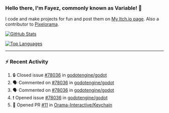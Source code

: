 ### Hello there, I'm Fayez, commonly known as Variable! 👋
I code and make projects for fun and post them on [My Itch.io page](https://variable-industries.itch.io/). Also a contributor to [Pixelorama](https://github.com/Orama-Interactive/Pixelorama).

[![GitHub Stats](https://github-readme-stats.vercel.app/api/?username=Variable-ind&show_icons=true&theme=merko)](https://github.com/anuraghazra/github-readme-stats)

[![Top Languages](https://github-readme-stats.vercel.app/api/top-langs/?username=Variable-ind&layout=compact&theme=merko)](https://github.com/anuraghazra/github-readme-stats)

---

### :zap: Recent Activity

<!--START_SECTION:activity-->
1. 🔒 Closed issue [#78036](https://github.com/godotengine/godot/issues/78036) in [godotengine/godot](https://github.com/godotengine/godot)
2. 🗣 Commented on [#78036](https://github.com/godotengine/godot/issues/78036) in [godotengine/godot](https://github.com/godotengine/godot)
3. 🗣 Commented on [#78036](https://github.com/godotengine/godot/issues/78036) in [godotengine/godot](https://github.com/godotengine/godot)
4. ❗ Opened issue [#78036](https://github.com/godotengine/godot/issues/78036) in [godotengine/godot](https://github.com/godotengine/godot)
5. 💪 Opened PR [#11](https://github.com/Orama-Interactive/Keychain/pull/11) in [Orama-Interactive/Keychain](https://github.com/Orama-Interactive/Keychain)
<!--END_SECTION:activity-->

<!--
**Variable-ind/Variable-ind** is a ✨ _special_ ✨ repository because its `README.md` (this file) appears on your GitHub profile.

Here are some ideas to get you started:
- 🌱 I’m currently studying at ...
- 🔭 I’m currently working on ...
- 👯 I’m looking to collaborate on ...
- 🤔 I’m looking for help with ...
- 💬 Ask me about ...
- 📫 How to reach me: ...
- ⚡ Fun fact: ...
-->
